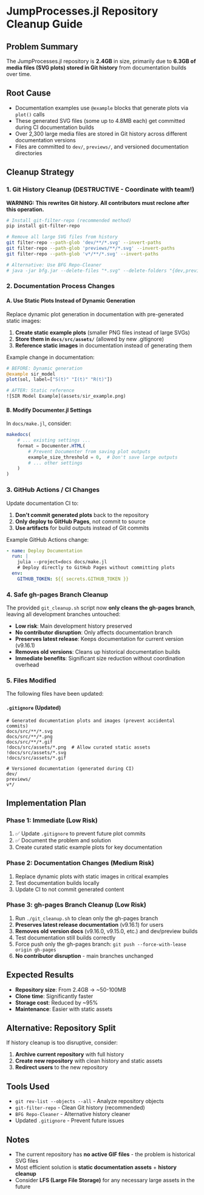 # JumpProcesses.jl Repository Cleanup Guide

## Problem Summary

The JumpProcesses.jl repository is **2.4GB** in size, primarily due to **6.3GB of media files (SVG plots) stored in Git history** from documentation builds over time.

## Root Cause

- Documentation examples use `@example` blocks that generate plots via `plot()` calls
- These generated SVG files (some up to 4.8MB each) get committed during CI documentation builds
- Over 2,300 large media files are stored in Git history across different documentation versions
- Files are committed to `dev/`, `previews/`, and versioned documentation directories

## Cleanup Strategy

### 1. Git History Cleanup (DESTRUCTIVE - Coordinate with team!)

**WARNING: This rewrites Git history. All contributors must reclone after this operation.**

```bash
# Install git-filter-repo (recommended method)
pip install git-filter-repo

# Remove all large SVG files from history
git filter-repo --path-glob 'dev/**/*.svg' --invert-paths
git filter-repo --path-glob 'previews/**/*.svg' --invert-paths
git filter-repo --path-glob 'v*/**/*.svg' --invert-paths

# Alternative: Use BFG Repo-Cleaner
# java -jar bfg.jar --delete-files "*.svg" --delete-folders "{dev,previews}" .
```

### 2. Documentation Process Changes

#### A. Use Static Plots Instead of Dynamic Generation

Replace dynamic plot generation in documentation with pre-generated static images:

1. **Create static example plots** (smaller PNG files instead of large SVGs)
2. **Store them in `docs/src/assets/`** (allowed by new .gitignore)
3. **Reference static images** in documentation instead of generating them

Example change in documentation:
```julia
# BEFORE: Dynamic generation
@example sir_model
plot(sol, label=["S(t)" "I(t)" "R(t)"])

# AFTER: Static reference
![SIR Model Example](assets/sir_example.png)
```

#### B. Modify Documenter.jl Settings

In `docs/make.jl`, consider:
```julia
makedocs(
    # ... existing settings ...
    format = Documenter.HTML(
        # Prevent Documenter from saving plot outputs
        example_size_threshold = 0,  # Don't save large outputs
        # ... other settings
    )
)
```

### 3. GitHub Actions / CI Changes

Update documentation CI to:
1. **Don't commit generated plots** back to the repository
2. **Only deploy to GitHub Pages**, not commit to source
3. **Use artifacts** for build outputs instead of Git commits

Example GitHub Actions change:
```yaml
- name: Deploy Documentation
  run: |
    julia --project=docs docs/make.jl
    # Deploy directly to GitHub Pages without committing plots
  env:
    GITHUB_TOKEN: ${{ secrets.GITHUB_TOKEN }}
```

### 4. Safe gh-pages Branch Cleanup

The provided `git_cleanup.sh` script now **only cleans the gh-pages branch**, leaving all development branches untouched:

- **Low risk**: Main development history preserved  
- **No contributor disruption**: Only affects documentation branch
- **Preserves latest release**: Keeps documentation for current version (v9.16.1)
- **Removes old versions**: Cleans up historical documentation builds
- **Immediate benefits**: Significant size reduction without coordination overhead

### 5. Files Modified

The following files have been updated:

#### `.gitignore` (Updated)
```
# Generated documentation plots and images (prevent accidental commits)
docs/src/**/*.svg
docs/src/**/*.png  
docs/src/**/*.gif
!docs/src/assets/*.png  # Allow curated static assets
!docs/src/assets/*.svg
!docs/src/assets/*.gif

# Versioned documentation (generated during CI)
dev/
previews/
v*/
```

## Implementation Plan

### Phase 1: Immediate (Low Risk)
1. ✅ Update `.gitignore` to prevent future plot commits
2. ✅ Document the problem and solution
3. Create curated static example plots for key documentation

### Phase 2: Documentation Changes (Medium Risk)
1. Replace dynamic plots with static images in critical examples
2. Test documentation builds locally
3. Update CI to not commit generated content

### Phase 3: gh-pages Branch Cleanup (Low Risk)
1. Run `./git_cleanup.sh` to clean only the gh-pages branch
2. **Preserves latest release documentation** (v9.16.1) for users
3. **Removes old version docs** (v9.16.0, v9.15.0, etc.) and dev/preview builds
4. Test documentation still builds correctly  
5. Force push only the gh-pages branch: `git push --force-with-lease origin gh-pages`
6. **No contributor disruption** - main branches unchanged

## Expected Results

- **Repository size**: From 2.4GB → ~50-100MB
- **Clone time**: Significantly faster
- **Storage cost**: Reduced by ~95%
- **Maintenance**: Easier with static assets

## Alternative: Repository Split

If history cleanup is too disruptive, consider:
1. **Archive current repository** with full history
2. **Create new repository** with clean history and static assets
3. **Redirect users** to the new repository

## Tools Used

- `git rev-list --objects --all` - Analyze repository objects
- `git-filter-repo` - Clean Git history (recommended)
- `BFG Repo-Cleaner` - Alternative history cleaner
- Updated `.gitignore` - Prevent future issues

## Notes

- The current repository has **no active GIF files** - the problem is historical SVG files
- Most efficient solution is **static documentation assets** + **history cleanup**
- Consider **LFS (Large File Storage)** for any necessary large assets in the future